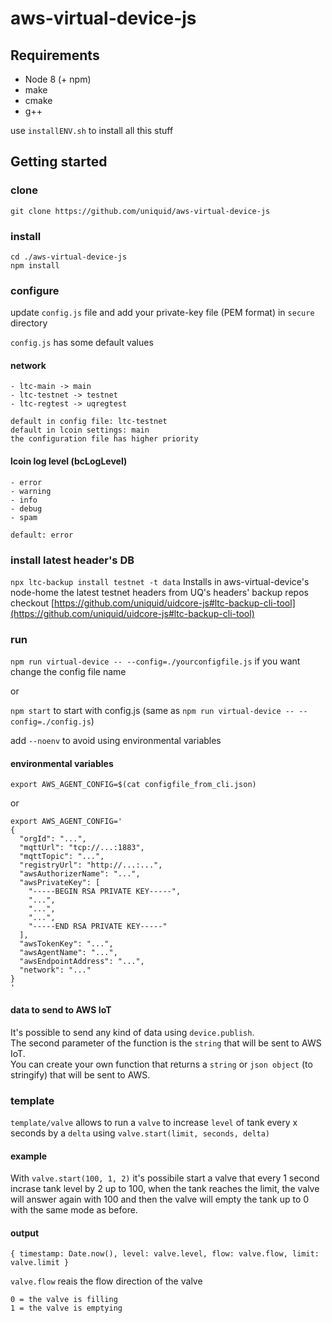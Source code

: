 # aws-virtual-device-js 

## Requirements  
- Node 8 (+ npm)
- make
- cmake
- g++

use `installENV.sh` to install all this stuff

## Getting started
### clone
`git clone https://github.com/uniquid/aws-virtual-device-js`

### install
```
cd ./aws-virtual-device-js
npm install
```

### configure
update `config.js` file and add your private-key file (PEM format) in `secure` directory

`config.js` has some default values

#### network
```
- ltc-main -> main
- ltc-testnet -> testnet
- ltc-regtest -> uqregtest

default in config file: ltc-testnet
default in lcoin settings: main
the configuration file has higher priority
```
#### lcoin log level (bcLogLevel)
```
- error
- warning
- info
- debug
- spam

default: error 
```

### install latest header's DB
`npx ltc-backup install testnet -t data` Installs in aws-virtual-device's node-home the latest testnet headers from UQ's headers' backup repos   
checkout [https://github.com/uniquid/uidcore-js#ltc-backup-cli-tool](https://github.com/uniquid/uidcore-js#ltc-backup-cli-tool)

### run
`npm run virtual-device -- --config=./yourconfigfile.js` if you want change the config file name

or

`npm start` to start with config.js (same as `npm run virtual-device -- --config=./config.js`)

add `--noenv` to avoid using environmental variables

#### environmental variables
```
export AWS_AGENT_CONFIG=$(cat configfile_from_cli.json)
```
or

```
export AWS_AGENT_CONFIG='
{
  "orgId": "...",
  "mqttUrl": "tcp://...:1883",
  "mqttTopic": "...",
  "registryUrl": "http://...:...",
  "awsAuthorizerName": "...",
  "awsPrivateKey": [
    "-----BEGIN RSA PRIVATE KEY-----",
    "...",
    "...",
    "...",
    "-----END RSA PRIVATE KEY-----"
  ],
  "awsTokenKey": "...",
  "awsAgentName": "...",
  "awsEndpointAddress": "...",
  "network": "..."
}
'
```

#### data to send to AWS IoT

It's possible to send any kind of data using `device.publish`.    
The second parameter of the function is the `string` that will be sent to AWS IoT.    
You can create your own function that returns a `string` or `json object` (to stringify) that will be sent to AWS.    

### template
``template/valve`` allows to run a ``valve`` to increase ``level`` of tank every x seconds by a ``delta`` using ``valve.start(limit, seconds, delta)``
#### example
With ``valve.start(100, 1, 2)`` it's possibile start a valve that every 1 second incrase tank level by 2 up to 100, when the tank reaches the limit, the valve will answer again with 100 and then the valve will empty the tank up to 0 with the same mode as before.
#### output
```{ timestamp: Date.now(), level: valve.level, flow: valve.flow, limit: valve.limit }```

``valve.flow`` reais the flow direction of the valve
```
0 = the valve is filling
1 = the valve is emptying
```

